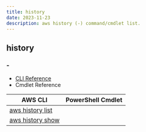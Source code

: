 ```yaml
---
title: history
date: 2023-11-23
description: aws history (-) command/cmdlet list.
---
```


## history

### -

* [CLI Reference](https://awscli.amazonaws.com/v2/documentation/api/latest/reference/history/index.html)
* Cmdlet Reference

|AWS CLI|PowerShell Cmdlet|
|----|----|
|[aws history list](https://awscli.amazonaws.com/v2/documentation/api/latest/reference/history/list.html)||
|[aws history show](https://awscli.amazonaws.com/v2/documentation/api/latest/reference/history/show.html)||

